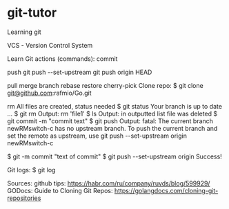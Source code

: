# git-tutor
Learning git

VCS - Version Control System

Learn Git actions (commands):
commit

push
git push --set-upstream
git push origin HEAD

pull
merge
branch
rebase
restore
cherry-pick
Clone repo:
$ git clone git@github.com:rafmio/Go.git

rm
All files are created, status needed
$ git status
Your branch is up to date ...
$ git rm <filename>
  Output: rm 'file1'
$ ls
  Output: in outputted list file was deleted
$ git commit -m "commit text"
$ git push
  Output: fatal: The current branch newRMswitch-c has no upstream branch.
  To push the current branch and set the remote as upstream, use
    git push --set-upstream origin newRMswitch-c

$ git -m commit "text of commit"
$ git push --set-upstream origin <branchName>
Success!

Git logs:
$ git log

Sources:
github tips: https://habr.com/ru/company/ruvds/blog/599929/
GODocs: Guide to Cloning Git Repos: https://golangdocs.com/cloning-git-repositories
